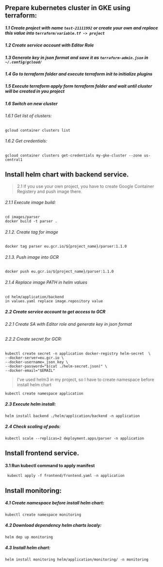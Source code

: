 ## Prepare kubernetes cluster in GKE using terraform:
##### 1.1 Create project with name `test-21111992` or create your own and replace this value into `terraform/variable.tf -> project`
##### 1.2 Create service account with Editor Role
##### 1.3 Generate key in json format and save it as `terraform-admin.json` in `~/.config/gcloud/`
##### 1.4 Go to terraform folder and execute terraform init to initialize plugins
##### 1.5 Execute terraform apply form terraform folder and wait until cluster will be created in you project
##### 1.6 Switch on new cluster
###### 1.6.1 Get list of clusters:
```
gcloud container clusters list
```
###### 1.6.2 Get credentials:
```
gcloud container clusters get-credentials my-gke-cluster --zone us-central1
```


## Install helm chart with backend service.

> 2.1 If you use your own project, you have to create Google Container Registery and push image there.
###### 2.1.1 Execute image build:
```
cd images/parser
docker build -t parser .
```
###### 2.1.2. Create tag for image
```
docker tag parser eu.gcr.io/${project_name}/parser:1.1.0
```
###### 2.1.3. Push image into GCR
```
docker push eu.gcr.io/${project_name}/parser:1.1.0
```
###### 2.1.4 Replace image PATH in helm values
```
cd helm/application/backend
in values.yaml replace image.repository value
```
##### 2.2 Create service account to get access to GCR
###### 2.2.1 Create SA with Editor role and generate key in json format
###### 2.2.2 Create secret for GCR:
```
kubectl create secret -n application docker-registry helm-secret  \
--docker-server=eu.gcr.io \
--docker-username=_json_key \
--docker-password="$(cat ./helm-secret.json)" \
--docker-email="$EMAIL"
```
> I've used helm3 in my project, so I have to create namespace before install helm chart
```
kubectl create namespace application
```
##### 2.3 Execute helm install:
```
helm install backend ./helm/application/backend -n application
```
##### 2.4 Check scaling of pods:
```
kubectl scale --replicas=2 deployment.apps/parser -n application
```
## Install frontend service.
#### 3.1 Run kubectl command to apply manifest
```
 kubectl apply -f frontend/frontend.yaml -n application

```

## Install monitoring:
##### 4.1 Create namespace before install helm chart:
```
kubectl create namespace monitoring
```
##### 4.2 Download dependency helm charts localy:
```
helm dep up monitoring
```
##### 4.3 Install helm chart:
```
helm install monitoring helm/application/monitoring/ -n monitoring
```

